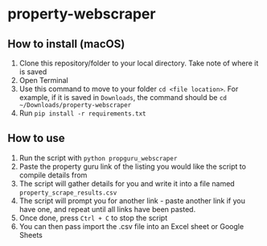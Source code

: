 # property-webscraper

## How to install (macOS)

1. Clone this repository/folder to your local directory. Take note of where it is saved
2. Open Terminal
3. Use this command to move to your folder `cd <file location>`. For example, if it is saved in `Downloads`, the command should be `cd ~/Downloads/property-webscraper`
4. Run `pip install -r requirements.txt`

## How to use
1. Run the script with `python propguru_webscraper`
2. Paste the property guru link of the listing you would like the script to compile details from
3. The script will gather details for you and write it into a file named `property_scrape_results.csv`
4. The script will prompt you for another link - paste another link if you have one, and repeat until all links have been pasted.
5. Once done, press `Ctrl + C` to stop the script
6. You can then pass import the .csv file into an Excel sheet or Google Sheets
